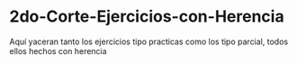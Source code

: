 # 2do-Corte-Ejercicios-con-Herencia
Aquí yaceran tanto los ejercicios tipo practicas como los tipo parcial, todos ellos hechos con herencia
